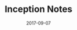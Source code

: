 ---
layout: site
title: "Inception Notes"
date: 2017-09-07
categories: [community]
version: 5.0.3
major: 5
minor: 0
patch: 3
slug: inception-notes
link: http://inceptionnotes.com/
permalink: /sites/:slug
---